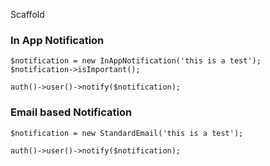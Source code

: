 Scaffold

### In App Notification
```
$notification = new InAppNotification('this is a test');
$notification->isImportant();

auth()->user()->notify($notification);
```

### Email based Notification

```
$notification = new StandardEmail('this is a test');

auth()->user()->notify($notification);
```
